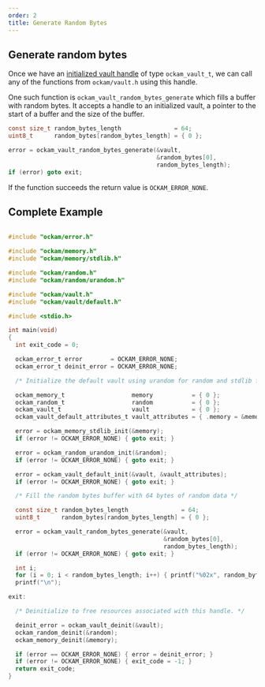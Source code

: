 ```yaml
---
order: 2
title: Generate Random Bytes
---
```


## Generate random bytes

Once we have an [initialized vault handle](../setup) of type `ockam_vault_t`, we can
call any of the functions from `ockam/vault.h` using this handle.

One such function is `ockam_vault_random_bytes_generate` which fills a buffer with
random bytes. It accepts a handle to an initialized vault, a pointer to the start of
a buffer and the size of the buffer.

```c
const size_t random_bytes_length               = 64;
uint8_t      random_bytes[random_bytes_length] = { 0 };

error = ockam_vault_random_bytes_generate(&vault,
                                          &random_bytes[0],
                                          random_bytes_length);
if (error) goto exit;
```

If the function succeeds the return value is `OCKAM_ERROR_NONE`.


## Complete Example

```c

#include "ockam/error.h"

#include "ockam/memory.h"
#include "ockam/memory/stdlib.h"

#include "ockam/random.h"
#include "ockam/random/urandom.h"

#include "ockam/vault.h"
#include "ockam/vault/default.h"

#include <stdio.h>

int main(void)
{
  int exit_code = 0;

  ockam_error_t error        = OCKAM_ERROR_NONE;
  ockam_error_t deinit_error = OCKAM_ERROR_NONE;

  /* Initialize the default vault using urandom for random and stdlib for memory */

  ockam_memory_t                   memory           = { 0 };
  ockam_random_t                   random           = { 0 };
  ockam_vault_t                    vault            = { 0 };
  ockam_vault_default_attributes_t vault_attributes = { .memory = &memory, .random = &random };

  error = ockam_memory_stdlib_init(&memory);
  if (error != OCKAM_ERROR_NONE) { goto exit; }

  error = ockam_random_urandom_init(&random);
  if (error != OCKAM_ERROR_NONE) { goto exit; }

  error = ockam_vault_default_init(&vault, &vault_attributes);
  if (error != OCKAM_ERROR_NONE) { goto exit; }

  /* Fill the random bytes buffer with 64 bytes of random data */

  const size_t random_bytes_length               = 64;
  uint8_t      random_bytes[random_bytes_length] = { 0 };

  error = ockam_vault_random_bytes_generate(&vault,
                                            &random_bytes[0],
                                            random_bytes_length);
  if (error != OCKAM_ERROR_NONE) { goto exit; }

  int i;
  for (i = 0; i < random_bytes_length; i++) { printf("%02x", random_bytes[i]); }
  printf("\n");

exit:

  /* Deinitialize to free resources associated with this handle. */

  deinit_error = ockam_vault_deinit(&vault);
  ockam_random_deinit(&random);
  ockam_memory_deinit(&memory);

  if (error == OCKAM_ERROR_NONE) { error = deinit_error; }
  if (error != OCKAM_ERROR_NONE) { exit_code = -1; }
  return exit_code;
}
```
